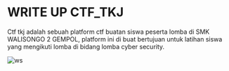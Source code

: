 # WRITE UP CTF_TKJ

Ctf tkj adalah sebuah platform ctf buatan siswa peserta lomba di SMK WALISONGO 2 GEMPOL, platform ini di buat bertujuan untuk latihan siswa yang mengikuti lomba di bidang lomba cyber security. 


![ws](https://github.com/Bayupangestu18/WRITE-UP/assets/119099396/16c1129f-e3bd-4459-a319-b8f710114a8c)

